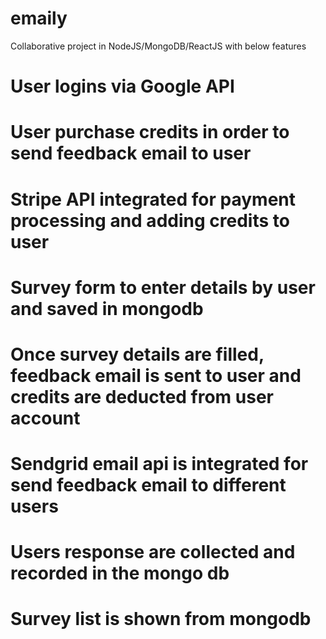 # emaily

Collaborative project in NodeJS/MongoDB/ReactJS with below features

# User logins via Google API
# User purchase credits in order to send feedback email to user
# Stripe API integrated for payment processing and adding credits to user
# Survey form to enter details by user and saved in mongodb
# Once survey details are filled, feedback email is sent to user and credits are deducted from user account
# Sendgrid email api is integrated for send feedback email to different users
# Users response are collected and recorded in the mongo db
# Survey list is shown from mongodb
